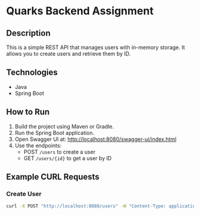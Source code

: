 # Quarks Backend Assignment

## Description
This is a simple REST API that manages users with in-memory storage. It allows you to create users and retrieve them by ID.

## Technologies
- Java
- Spring Boot

## How to Run
1. Build the project using Maven or Gradle.
2. Run the Spring Boot application.
3. Open Swagger UI at: [http://localhost:8080/swagger-ui/index.html](http://localhost:8080/swagger-ui/index.html)
4. Use the endpoints:
   - POST `/users` to create a user
   - GET `/users/{id}` to get a user by ID

## Example CURL Requests

### Create User
```bash
curl -X POST "http://localhost:8080/users" -H "Content-Type: application/json" -d '{"name":"alice","email":"alice@gmail.com"}'
